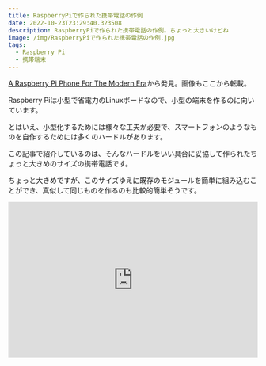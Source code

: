 ```yaml
---
title: RaspberryPiで作られた携帯電話の作例
date: 2022-10-23T23:29:40.323508
description: RaspberryPiで作られた携帯電話の作例。ちょっと大きいけどね
image: /img/RaspberryPiで作られた携帯電話の作例.jpg
tags:
  - Raspberry Pi
  - 携帯端末
---
```

[A Raspberry Pi Phone For The Modern Era](https://hackaday.com/2022/10/10/a-raspberry-pi-phone-for-the-modern-era/)から発見。画像もここから転載。

Raspberry Piは小型で省電力のLinuxボードなので、小型の端末を作るのに向いています。

とはいえ、小型化するためには様々な工夫が必要で、スマートフォンのようなものを自作するためには多くのハードルがあります。

この記事で紹介しているのは、そんなハードルをいい具合に妥協して作られたちょっと大きめのサイズの携帯電話です。

ちょっと大きめですが、このサイズゆえに既存のモジュールを簡単に組み込むことができ、真似して同じものを作るのも比較的簡単そうです。



<iframe width="100%" height="315" src="https://www.youtube.com/embed/H2AY7ciEJvo" title="YouTube video player" frameborder="0" allow="accelerometer; autoplay; clipboard-write; encrypted-media; gyroscope; picture-in-picture" allowfullscreen></iframe>

